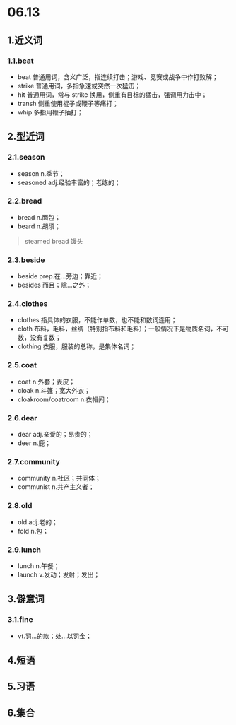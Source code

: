 # 06.13

## 1.近义词

### 1.1.beat

- beat 普通用词，含义广泛，指连续打击；游戏、竞赛或战争中作打败解；
- strike 普通用词，多指急速或突然一次猛击；
- hit 普通用词，常与 strike 换用，侧重有目标的猛击，强调用力击中；
- transh 侧重使用棍子或鞭子等痛打；
- whip 多指用鞭子抽打；

## 2.型近词

### 2.1.season

- season n.季节；
- seasoned adj.经验丰富的；老练的；

### 2.2.bread

- bread n.面包；
- beard n.胡须；

> steamed bread 馒头

### 2.3.beside

- beside prep.在...旁边；靠近；
- besides 而且；除...之外；

### 2.4.clothes

- clothes 指具体的衣服，不能作单数，也不能和数词连用；
- cloth 布料，毛料，丝绸（特别指布料和毛料）；一般情况下是物质名词，不可数，没有复数；
- clothing 衣服，服装的总称，是集体名词；

### 2.5.coat

- coat n.外套；表皮；
- cloak n.斗篷；宽大外衣；
- cloakroom/coatroom n.衣帽间；

### 2.6.dear

- dear adj.亲爱的；昂贵的；
- deer n.鹿；

### 2.7.community

- community n.社区；共同体；
- communist n.共产主义者；

### 2.8.old

- old adj.老的；
- fold n.包；

### 2.9.lunch

- lunch n.午餐；
- launch v.发动；发射；发出；

## 3.僻意词

### 3.1.fine

- vt.罚...的款；处...以罚金；

## 4.短语

## 5.习语

## 6.集合
